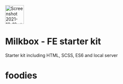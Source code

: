<img width="60" alt="Screenshot 2021-12-10 at 17 44 21" src="https://user-images.githubusercontent.com/8994163/145618517-1529bb9a-1d1e-4745-a2a6-d136bc8cd23d.png">

# Milkbox - FE starter kit

Starter kit including HTML, SCSS, ES6 and local server
# foodies
